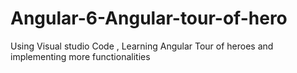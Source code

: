 # Angular-6-Angular-tour-of-hero
Using Visual studio Code , Learning Angular Tour of heroes and implementing more functionalities
